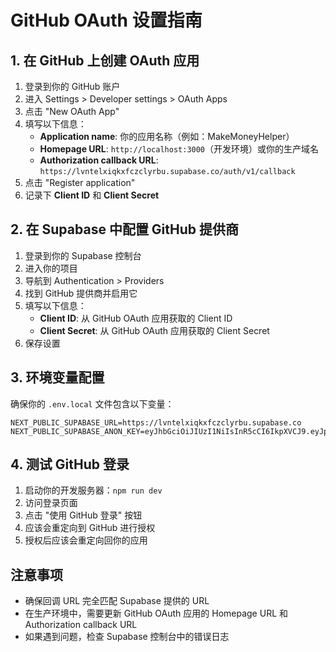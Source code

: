 # GitHub OAuth 设置指南

## 1. 在 GitHub 上创建 OAuth 应用

1. 登录到你的 GitHub 账户
2. 进入 Settings > Developer settings > OAuth Apps
3. 点击 "New OAuth App"
4. 填写以下信息：
   - **Application name**: 你的应用名称（例如：MakeMoneyHelper）
   - **Homepage URL**: `http://localhost:3000`（开发环境）或你的生产域名
   - **Authorization callback URL**: `https://lvntelxiqkxfczclyrbu.supabase.co/auth/v1/callback`
5. 点击 "Register application"
6. 记录下 **Client ID** 和 **Client Secret**

## 2. 在 Supabase 中配置 GitHub 提供商

1. 登录到你的 Supabase 控制台
2. 进入你的项目
3. 导航到 Authentication > Providers
4. 找到 GitHub 提供商并启用它
5. 填写以下信息：
   - **Client ID**: 从 GitHub OAuth 应用获取的 Client ID
   - **Client Secret**: 从 GitHub OAuth 应用获取的 Client Secret
6. 保存设置

## 3. 环境变量配置

确保你的 `.env.local` 文件包含以下变量：

```env
NEXT_PUBLIC_SUPABASE_URL=https://lvntelxiqkxfczclyrbu.supabase.co
NEXT_PUBLIC_SUPABASE_ANON_KEY=eyJhbGciOiJIUzI1NiIsInR5cCI6IkpXVCJ9.eyJpc3MiOiJzdXBhYmFzZSIsInJlZiI6Imx2bnRlbHhpcWt4ZmN6Y2x5cmJ1Iiwicm9sZSI6ImFub24iLCJpYXQiOjE3NTA3MjY2MTQsImV4cCI6MjA2NjMwMjYxNH0.vi53SR0UjSWCFwbeqy12zOCtJVsbzAIX4mbdm0lb2a8
```

## 4. 测试 GitHub 登录

1. 启动你的开发服务器：`npm run dev`
2. 访问登录页面
3. 点击 "使用 GitHub 登录" 按钮
4. 应该会重定向到 GitHub 进行授权
5. 授权后应该会重定向回你的应用

## 注意事项

- 确保回调 URL 完全匹配 Supabase 提供的 URL
- 在生产环境中，需要更新 GitHub OAuth 应用的 Homepage URL 和 Authorization callback URL
- 如果遇到问题，检查 Supabase 控制台中的错误日志 